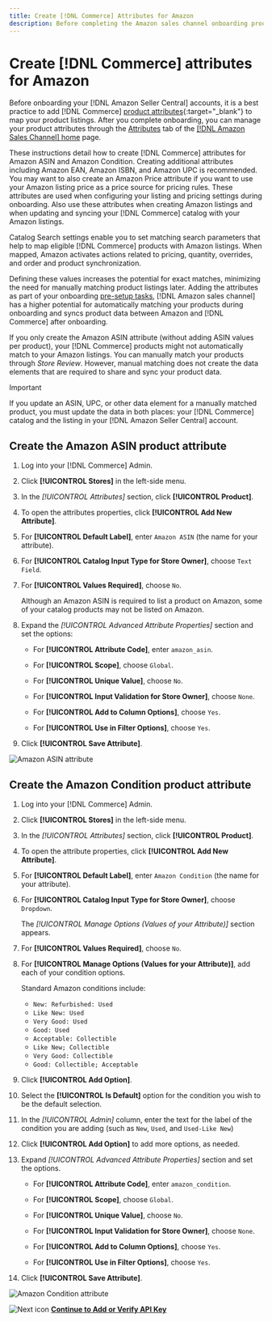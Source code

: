 ```yaml
---
title: Create [!DNL Commerce] Attributes for Amazon
description: Before completing the Amazon sales channel onboarding process, make sure you have the needed [!UICONTROL Commerce] product attributes.
---
```


# Create [!DNL Commerce] attributes for Amazon

Before onboarding your [!DNL Amazon Seller Central] accounts, it is a best practice to add [!DNL Commerce] [product attributes](https://docs.magento.com/user-guide/stores/attributes-product.html){:target="_blank"} to map your product listings. After you complete onboarding, you can manage your product attributes through the [Attributes](./managing-attributes.md) tab of the [[!DNL Amazon Sales Channel] home](./amazon-sales-channel-home.md) page.

These instructions detail how to create [!DNL Commerce] attributes for Amazon ASIN and Amazon Condition. Creating additional attributes including Amazon EAN, Amazon ISBN, and Amazon UPC is recommended. You may want to also create an Amazon Price attribute if you want to use your Amazon listing price as a price source for pricing rules. These attributes are used when configuring your listing and pricing settings during onboarding. Also use these attributes when creating Amazon listings and when updating and syncing your [!DNL Commerce] catalog with your Amazon listings.

Catalog Search settings enable you to set matching search parameters that help to map eligible [!DNL Commerce] products with Amazon listings. When mapped, Amazon activates actions related to pricing, quantity, overrides, and order and product synchronization.

Defining these values increases the potential for exact matches, minimizing the need for manually matching product listings later. Adding the attributes as part of your onboarding [pre-setup tasks](./amazon-pre-setup-tasks.md), [!DNL Amazon sales channel] has a higher potential for automatically matching your products during onboarding and syncs product data between Amazon and [!DNL Commerce] after onboarding.

If you only create the Amazon ASIN attribute (without adding ASIN values per product), your [!DNL Commerce] products might not automatically match to your Amazon listings. You can manually match your products through _Store Review_. However, manual matching does not create the data elements that are required to share and sync your product data.

>[!IMPORTANT]
>
>If you update an ASIN, UPC, or other data element for a manually matched product, you must update the data in both places: your [!DNL Commerce] catalog and the listing in your [!DNL Amazon Seller Central] account.

## Create the Amazon ASIN product attribute

1. Log into your [!DNL Commerce] Admin.

1. Click **[!UICONTROL Stores]** in the left-side menu.

1. In the _[!UICONTROL Attributes]_ section, click **[!UICONTROL Product]**.

1. To open the attributes properties, click **[!UICONTROL Add New Attribute]**.

1. For **[!UICONTROL Default Label]**, enter `Amazon ASIN` (the name for your attribute).

1. For **[!UICONTROL Catalog Input Type for Store Owner]**, choose `Text Field`.

1. For **[!UICONTROL Values Required]**, choose `No`.

    Although an Amazon ASIN is required to list a product on Amazon, some of your catalog products may not be listed on Amazon.

1. Expand the _[!UICONTROL Advanced Attribute Properties]_ section and set the options:

   - For **[!UICONTROL Attribute Code]**, enter `amazon_asin`.

   - For **[!UICONTROL Scope]**, choose `Global`.

   - For **[!UICONTROL Unique Value]**, choose `No`.

   - For **[!UICONTROL Input Validation for Store Owner]**, choose `None`.

   - For **[!UICONTROL Add to Column Options]**, choose `Yes`.

   - For **[!UICONTROL Use in Filter Options]**, choose `Yes`.

1. Click **[!UICONTROL Save Attribute]**.

![Amazon ASIN attribute](assets/creating-asin-attribute.png)

## Create the Amazon Condition product attribute

1. Log into your [!DNL Commerce] Admin.

1. Click **[!UICONTROL Stores]** in the left-side menu.

1. In the _[!UICONTROL Attributes]_ section, click **[!UICONTROL Product]**.

1. To open the attribute properties, click **[!UICONTROL Add New Attribute]**.

1. For **[!UICONTROL Default Label]**, enter `Amazon Condition` (the name for your attribute).

1. For **[!UICONTROL Catalog Input Type for Store Owner]**, choose `Dropdown`.

   The _[!UICONTROL Manage Options (Values of your Attribute)]_ section appears.

1. For **[!UICONTROL Values Required]**, choose `No`.

1. For **[!UICONTROL Manage Options (Values for your Attribute)]**, add each of your condition options.

   Standard Amazon conditions include:

   - `New: Refurbished: Used`
   - `Like New: Used`
   - `Very Good: Used`
   - `Good: Used`
   - `Acceptable: Collectible`
   - `Like New; Collectible`
   - `Very Good: Collectible`
   - `Good: Collectible; Acceptable`

1. Click **[!UICONTROL Add Option]**.

1. Select the **[!UICONTROL Is Default]** option for the condition you wish to be the default selection.

1. In the _[!UICONTROL Admin]_ column, enter the text for the label of the condition you are adding (such as `New`, `Used`, and `Used-Like New`)

1. Click **[!UICONTROL Add Option]** to add more options, as needed.

1. Expand _[!UICONTROL Advanced Attribute Properties]_ section and set the options.

   - For **[!UICONTROL Attribute Code]**, enter `amazon_condition`.

   - For **[!UICONTROL Scope]**, choose `Global`.

   - For **[!UICONTROL Unique Value]**, choose `No`.

   - For **[!UICONTROL Input Validation for Store Owner]**, choose `None`.

   - For **[!UICONTROL Add to Column Options]**, choose `Yes`.

   - For **[!UICONTROL Use in Filter Options]**, choose `Yes`.

1. Click **[!UICONTROL Save Attribute]**.

![Amazon Condition attribute](assets/creating-amazon-condition-attribute.png)

![Next icon](assets/btn-next.png) [**Continue to Add or Verify API Key**](./amazon-verify-api-key.md)

